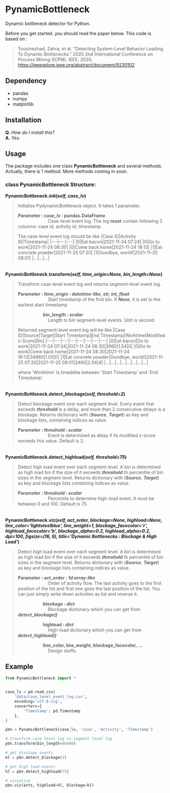 # PynamicBottleneck
Dynamic bottleneck detector for Python.

Before you get started. you should read the paper below. This code is based on :
> Toosinezhad, Zahra, et al. "Detecting System-Level Behavior Leading To Dynamic Bottlenecks." 2020 2nd International Conference on Process Mining (ICPM). IEEE, 2020.   
> https://ieeexplore.ieee.org/abstract/document/9230102

## Dependency
* pandas
* numpy
* matplotlib

## Installation
**Q.** _How do I install this?_   
**A.** _Yes._   

## Usage
The package includes one class **PynamicBottleneck** and several methods.
Actually, there is 1 method. More methods coming in soon.

### class PynamicBottleneck Structure:
**PynamicBottleneck.__init__(_self, case_lv_)**   
>  Initialize PydynamicBottleneck object. It takes 1 parameter.   
>    
> **Parameter : case_lv : pandas.DataFrame**   
> &nbsp;&nbsp;&nbsp;&nbsp;&nbsp;&nbsp;&nbsp;&nbsp;&nbsp;&nbsp;&nbsp;&nbsp;&nbsp;&nbsp;&nbsp;&nbsp;&nbsp;&nbsp;&nbsp;&nbsp;&nbsp;&nbsp;&nbsp;
> Case-level event log. The log **must** contain following 3 columns: case id, activity id, timestamp.
>
> The case-level event log should be like
> |Case ID|Activity ID|Timestamp|
> |---|---|---|
> |0|Eat bacon|2021-11-24 07:24|
> |0|Go to work|2021-11-24 08:30|
> |0|Come back home|2021-11-24 18:13|
> |1|Eat concrete powder|2021-11-25 07:20|
> |1|Goodbye, world!|2021-11-25 08:01|
> |...|...|...|   
>
　   
**PynamicBottleneck.transform(_self, time_origin=None, bin_length=None_)**
> Transform case-level event log and returns segment-level event log.   
>
> **Parameter : time_origin : _datetime-like, str, int, float_**   
> &nbsp;&nbsp;&nbsp;&nbsp;&nbsp;&nbsp;&nbsp;&nbsp;&nbsp;&nbsp;&nbsp;&nbsp;&nbsp;&nbsp;&nbsp;&nbsp;&nbsp;&nbsp;&nbsp;&nbsp;&nbsp;&nbsp;&nbsp;
> Start timestamp of the first bin. If _**None**_, it is set to the earliest start timestamp   
>
> &nbsp;&nbsp;&nbsp;&nbsp;&nbsp;&nbsp;&nbsp;&nbsp;&nbsp;&nbsp;&nbsp;&nbsp;&nbsp;&nbsp;&nbsp;&nbsp;&nbsp;&nbsp;&nbsp;
> **bin_length : _scalar_**   
> &nbsp;&nbsp;&nbsp;&nbsp;&nbsp;&nbsp;&nbsp;&nbsp;&nbsp;&nbsp;&nbsp;&nbsp;&nbsp;&nbsp;&nbsp;&nbsp;&nbsp;&nbsp;&nbsp;&nbsp;&nbsp;&nbsp;&nbsp;
> Length to bin segment-level events. Unit is second.   
>
> Returned segment-level event log will be like
> |Case ID|Source|Target|Start Timestamp|End Timestamp|Worktime|Modified z-Score|Bin|
> |---|---|---|---|---|---|---|---|
> |0|Eat bacon|Go to work|2021-11-24 07:24|2021-11-24 08:30|3960|1.54|0|
> |0|Go to work|Come back home|2021-11-24 08:30|2021-11-24 18:13|34980|1.05|0|
> |1|Eat concrete powder|Goodbye, world!|2021-11-25 07:20|2021-11-25 08:01|2460|2.04|4|
> |...|...|...|...|...|...|...|...|   
>
> where 'Worktime' is timedelta between 'Start Timestamp' and 'End Timestamp'.   
> 
　   
**PynamicBottleneck.detect_blockage(_self, threshold=2_)**   
> Detect blockage event over each segment level. Every event that exceeds **_threshold_** is a delay, and more than 2 consecutive delays is a blockage. Returns dictionary with (**_Source_**, **_Target_**) as key and blockage lists, containing indices as value.   
>
> **Parameter : threshold : _scalar_**   
> &nbsp;&nbsp;&nbsp;&nbsp;&nbsp;&nbsp;&nbsp;&nbsp;&nbsp;&nbsp;&nbsp;&nbsp;&nbsp;&nbsp;&nbsp;&nbsp;&nbsp;&nbsp;&nbsp;&nbsp;&nbsp;&nbsp;&nbsp;
> Event is determined as delay if its modified z-score exceeds this value. Default is 2.   
> 
　   
**PynamicBottleneck.detect_highload(_self, threshold=75_)**   
> Detect high load event over each segment level. A bin is determined as high load bin if the size of it exceeds **_threshold_** th percentile of bin sizes in the segment level. Returns dictionary with (**_Source_**, **_Target_**) as key and blockage lists containing indices as value.   
>   
> **Parameter : threshold : _scalar_**   
> &nbsp;&nbsp;&nbsp;&nbsp;&nbsp;&nbsp;&nbsp;&nbsp;&nbsp;&nbsp;&nbsp;&nbsp;&nbsp;&nbsp;&nbsp;&nbsp;&nbsp;&nbsp;&nbsp;&nbsp;&nbsp;&nbsp;&nbsp;
> Percentile to determine high-load event. It must be between 0 and 100. Default is 75.   
>   
　   
**PynamicBottleneck.viz(_self, act_order, blockage=None, highload=None, line_color='lightsteelblue', line_weight=1, blockage_facecolor='r', highload_facecolor='b', blockage_alpha=0.2, highload_alpha=0.2, dpi=100, figsize=(16, 9), title='Dynamic Bottlenecks : Blockage & High Load'_)**   
> Detect high load event over each segment level. A bin is determined as high load bin if the size of it exceeds **_threshold_** th percentile of bin sizes in the segment level. Returns dictionary with (**_Source_**, **_Target_**) as key and blockage lists containing indices as value.   
>
> **Parameter : act_order : _1d array-like_**   
> &nbsp;&nbsp;&nbsp;&nbsp;&nbsp;&nbsp;&nbsp;&nbsp;&nbsp;&nbsp;&nbsp;&nbsp;&nbsp;&nbsp;&nbsp;&nbsp;&nbsp;&nbsp;&nbsp;&nbsp;&nbsp;&nbsp;&nbsp;
> Order of activity flow. The last activity goes to the first position of the list and first one goes the last position of the list.
> You can just simply write down activities as list and reverse it.
> 
> &nbsp;&nbsp;&nbsp;&nbsp;&nbsp;&nbsp;&nbsp;&nbsp;&nbsp;&nbsp;&nbsp;&nbsp;&nbsp;&nbsp;&nbsp;&nbsp;&nbsp;&nbsp;&nbsp;
> **blockage : _dict_**   
> &nbsp;&nbsp;&nbsp;&nbsp;&nbsp;&nbsp;&nbsp;&nbsp;&nbsp;&nbsp;&nbsp;&nbsp;&nbsp;&nbsp;&nbsp;&nbsp;&nbsp;&nbsp;&nbsp;&nbsp;&nbsp;&nbsp;&nbsp;
> Blockage dictionary which you can get from **_detect_blockage()_**
> 
> &nbsp;&nbsp;&nbsp;&nbsp;&nbsp;&nbsp;&nbsp;&nbsp;&nbsp;&nbsp;&nbsp;&nbsp;&nbsp;&nbsp;&nbsp;&nbsp;&nbsp;&nbsp;&nbsp;
> **highload : _dict_**   
> &nbsp;&nbsp;&nbsp;&nbsp;&nbsp;&nbsp;&nbsp;&nbsp;&nbsp;&nbsp;&nbsp;&nbsp;&nbsp;&nbsp;&nbsp;&nbsp;&nbsp;&nbsp;&nbsp;&nbsp;&nbsp;&nbsp;&nbsp;
> High-load dictionary which you can get from **_detect_highload()_**
> 
> &nbsp;&nbsp;&nbsp;&nbsp;&nbsp;&nbsp;&nbsp;&nbsp;&nbsp;&nbsp;&nbsp;&nbsp;&nbsp;&nbsp;&nbsp;&nbsp;&nbsp;&nbsp;&nbsp;
> **line_color, line_weight, blockage_facecolor, ...**   
> &nbsp;&nbsp;&nbsp;&nbsp;&nbsp;&nbsp;&nbsp;&nbsp;&nbsp;&nbsp;&nbsp;&nbsp;&nbsp;&nbsp;&nbsp;&nbsp;&nbsp;&nbsp;&nbsp;&nbsp;&nbsp;&nbsp;&nbsp;
> Design stuffs.


## Example
```python
from PynamicBottleneck import *


case_lv = pd.read_csv(
    'data/case_level_event_log.csv',
    encoding='utf-8-sig',
    converters={
        'Timestamp': pd.Timestamp
    },
)

pbn = PynamicBottleneck(case_lv, 'Case', 'Activity', 'Timestamp')

# transform case level log to segment level log
pbn.transform(bin_length=86400)

# get blockage events
bl = pbn.detect_blockage(2)

# get high load events
hl = pbn.detect_highload(75)

# visualize
pbn.viz(acts, highload=hl, blockage=bl)
```

